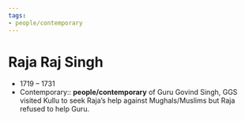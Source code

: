 ```yaml
---
tags:
- people/contemporary
---
```

   
# Raja Raj Singh   
* 1719 – 1731   
* Contemporary:: **people/contemporary** of Guru Govind Singh, GGS visited Kullu to seek Raja’s help against Mughals/Muslims but Raja refused to help Guru.